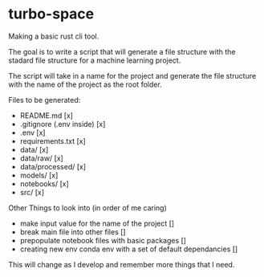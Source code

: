 # turbo-space

Making a basic rust cli tool.

The goal is to write a script that will generate a file structure
with the stadard file structure for a machine learning project.

The script will take in a name for the project and generate the
file structure with the name of the project as the root folder.

Files to be generated:
- README.md [x]
- .gitignore (.env inside) [x]
- .env [x]
- requirements.txt [x]
- data/ [x]
- data/raw/ [x]
- data/processed/ [x]
- models/ [x]
- notebooks/ [x]
- src/ [x]

Other Things to look into (in order of me caring)
- make input value for the name of the project []
- break main file into other files []
- prepopulate notebook files with basic packages []
- creating new env conda env with a set of default dependancies []



This will change as I develop and remember more things that I need.
